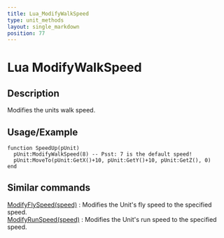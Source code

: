 ```yaml
---
title: Lua_ModifyWalkSpeed
type: unit_methods
layout: single_markdown
position: 77
---
```


# Lua ModifyWalkSpeed

## Description

Modifies the units walk speed.

## Usage/Example

```
function SpeedUp(pUnit)
  pUnit:ModifyWalkSpeed(8) -- Psst: 7 is the default speed!
  pUnit:MoveTo(pUnit:GetX()+10, pUnit:GetY()+10, pUnit:GetZ(), 0)
end
```

## Similar commands

[ModifyFlySpeed(speed)](/Wiki/docs/standards_scripts/methods_lua/Unit_Methods/Lua_ModifyFlySpeed) : Modifies the Unit's fly speed to the specified speed.             
[ModifyRunSpeed(speed)](/Wiki/docs/standards_scripts/methods_lua/Unit_Methods/Lua_ModifyRunSpeed) : Modifies the Unit's run speed to the specified speed.
